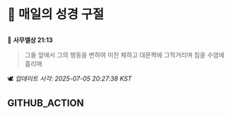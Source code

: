 # 🙏 매일의 성경 구절
##
<!-- START_BIBLE_VERSE -->
📖 **사무엘상 21:13**
> 그들 앞에서 그의 행동을 변하여 미친 체하고 대문짝에 그적거리며 침을 수염에 흘리매

🕊️ _업데이트 시각: 2025-07-05 20:27:38 KST_
  <!-- END_BIBLE_VERSE -->
## GITHUB_ACTION
